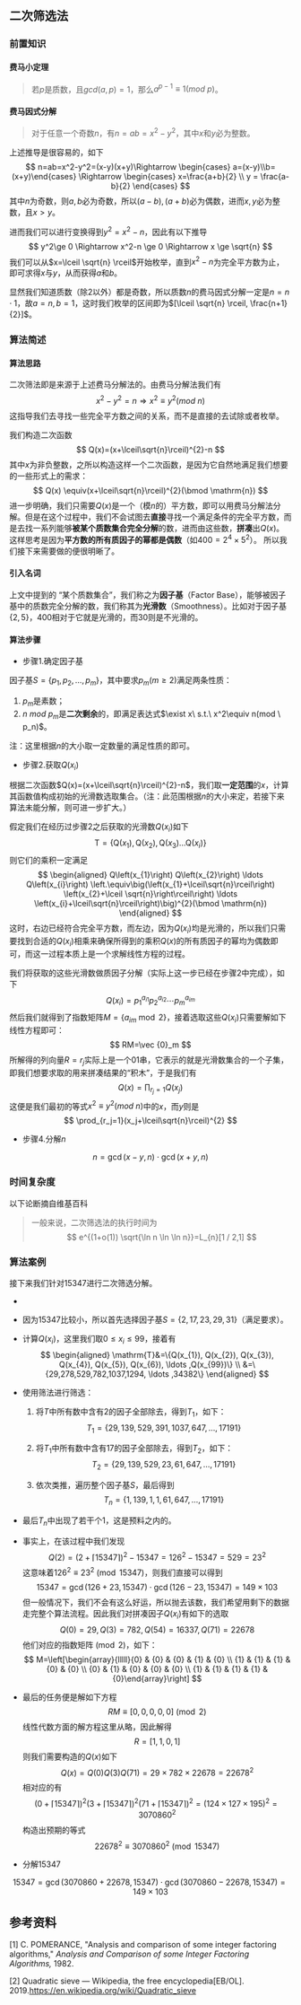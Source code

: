 ## 二次筛选法

### 前置知识

#### 费马小定理

> 若$p$是质数，且$gcd(a,p)=1$，那么$a^{p-1}\equiv 1 (mod \ p)$。

#### 费马因式分解

> 对于任意一个奇数$n$，有$n=ab=x^2-y^2$，其中$x$和$y$必为整数。

上述推导是很容易的，如下
$$
n=ab=x^2-y^2=(x-y)(x+y)\Rightarrow \begin{cases} a=(x-y)\\b=(x+y)\end{cases} \Rightarrow \begin{cases} x=\frac{a+b}{2} \\ y = \frac{a-b}{2} \end{cases}
$$
其中$n$为奇数，则$a,b$必为奇数，所以$(a-b),(a+b)$必为偶数，进而$x,y$必为整数，且$x>y$。

进而我们可以进行变换得到$y^2=x^2-n$，因此有以下推导
$$
y^2\ge 0 \Rightarrow x^2-n \ge 0 \Rightarrow x \ge \sqrt{n}
$$
我们可以从$x=\lceil \sqrt{n} \rceil$开始枚举，直到$x^2-n$为完全平方数为止，即可求得$x$与$y$，从而获得$a$和$b$。

显然我们知道质数（除$2$以外）都是奇数，所以质数$n$的费马因式分解一定是$n=n\cdot 1$，故$a=n,b=1$，这时我们枚举的区间即为$[\lceil \sqrt{n} \rceil, \frac{n+1}{2}]$。

### 算法简述

#### 算法思路

二次筛法即是来源于上述费马分解法的。由费马分解法我们有
$$
x^2-y^2=n\Rightarrow x^2\equiv y^2(mod \ n)
$$
这指导我们去寻找一些完全平方数之间的关系，而不是直接的去试除或者枚举。

我们构造二次函数
$$
Q(x)=(x+\lceil\sqrt{n}\rceil)^{2}-n
$$
其中$x$为非负整数，之所以构造这样一个二次函数，是因为它自然地满足我们想要的一些形式上的需求：
$$
Q(x) \equiv(x+\lceil\sqrt{n}\rceil)^{2}(\bmod \mathrm{n})
$$
进一步明确，我们只需要$Q(x)$是一个（模$n$的）平方数，即可以用费马分解法分解。但是在这个过程中，我们不会试图去**直接**寻找一个满足条件的完全平方数，而是去找一系列能够**被某个质数集合完全分解**的数，进而由这些数，**拼凑**出$Q(x)$。这样思考是因为**平方数的所有质因子的幂都是偶数**（如$400 = 2^4 \times 5^2$）。 所以我们接下来需要做的便很明晰了。

#### 引入名词

上文中提到的 “某个质数集合”，我们称之为**因子基**（Factor Base），能够被因子基中的质数完全分解的数，我们称其为**光滑数**（Smoothness）。比如对于因子基$\{2,5\}$，$400$相对于它就是光滑的，而$30$则是不光滑的。 

#### 算法步骤

- 步骤1.确定因子基

因子基$S=\{p_1,p_2,\ldots , p_m \}$，其中要求$p_m(m\ge 2)$满足两条性质：

1. $p_m$是素数；
2. $n\ mod\ p_m$是**二次剩余**的，即满足表达式$\exist x\ s.t.\ x^2\equiv n(mod \ p_n)$。

注：这里根据$n$的大小取一定数量的满足性质的即可。

- 步骤2.获取$Q(x_i)$

根据二次函数$Q(x)=(x+\lceil\sqrt{n}\rceil)^{2}-n$，我们取**一定范围**的$x$，计算其函数值构成初始的光滑数选取集合。（注：此范围根据$n$的大小来定，若接下来算法未能分解，则可进一步扩大。）

假定我们在经历过步骤2之后获取的光滑数$Q(x_i)$如下
$$
\mathrm{T}=\left\{\mathrm{Q}\left(x_{1}\right), \mathrm{Q}\left(x_{2}\right), \mathrm{Q}\left(x_{3}\right) \ldots \mathrm{Q}\left(x_{i}\right)\right\}
$$
则它们的乘积一定满足
$$
\begin{aligned} Q\left(x_{1}\right)  Q\left(x_{2}\right) \ldots Q\left(x_{i}\right) \left.\equiv\big(\left(x_{1}+\lceil\sqrt{n}\rceil\right) \left(x_{2}+\lceil \sqrt{n}\right\rceil\right)  \ldots \left(x_{i}+\lceil\sqrt{n}\rceil\right)\big)^{2}(\bmod \mathrm{n}) \end{aligned}
$$
这时，右边已经符合完全平方数，而左边，因为$Q(x_i)$均是光滑的，所以我们只需要找到合适的$Q(x_i)$相乘来确保所得到的乘积$Q(x)$的所有质因子的幂均为偶数即可，而这一过程本质上是一个求解线性方程的过程。

我们将获取的这些光滑数做质因子分解（实际上这一步已经在步骤2中完成），如下
$$
Q(x_i)={p_1}^{a_{i1}}{p_2}^{a_{i2}}\cdots{p_m}^{a_{im}}
$$
然后我们就得到了指数矩阵$M=\{a_{im}\bmod 2\}$，接着选取这些$Q(x_i)$只需要解如下线性方程即可：
$$
RM=\vec {0}_m
$$
所解得的列向量$R={r_j}$实际上是一个$01$串，它表示的就是光滑数集合的一个子集，即我们想要求取的用来拼凑结果的“积木”，于是我们有
$$
Q(x)=\prod_{r_j=1}Q(x_j)
$$
这便是我们最初的等式$x^2\equiv y^2(mod \ n)$中的$x$，而$y$则是
$$
\prod_{r_j=1}(x_j+\lceil\sqrt{n}\rceil)^{2}
$$

- 步骤4.分解$n$

$$
n=\gcd(x-y,n)\cdot \gcd(x+y,n)
$$

### 时间复杂度

以下论断摘自维基百科

>  一般来说，二次筛选法的执行时间为
>  $$
>  e^{(1+o(1)) \sqrt{\ln n \ln \ln n}}=L_{n}[1 / 2,1]
>  $$

### 算法案例

接下来我们针对$15347$进行二次筛选分解。

- 

- 因为$15347$比较小，所以首先选择因子基$S=\{2,17,23,29,31\}$（满足要求）。

- 计算$Q(x_i)$，这里我们取$0\le x_i\le 99$，接着有
  $$
  \begin{aligned} \mathrm{T}&=\{Q(x_{1}), Q(x_{2}), Q(x_{3}), Q(x_{4}), Q(x_{5}), Q(x_{6}), \ldots ,Q(x_{99})\} \\ &=\{29,278,529,782,1037,1294, \ldots ,34382\} \end{aligned}
  $$

- 使用筛法进行筛选：

  1. 将$T$中所有数中含有$2$的因子全部除去，得到$T_1$，如下：
     $$
     T_1=\{29,139,529,391,1037,647,\ldots,17191\}
     $$

  2. 将$T_1$中所有数中含有$17$的因子全部除去，得到$T_2$，如下：
     $$
     T_2=\{29,139,529,23,61,647,\ldots,17191\}
     $$

  3. 依次类推，遍历整个因子基$S$，最后得到
     $$
     T_n=\{1,139,1,1,61,647,\ldots,17191\}
     $$

- 最后$T_n$中出现了若干个$1$，这是预料之内的。

- 事实上，在该过程中我们发现
  $$
  Q(2)=(2+\lceil15347\rceil)^2-15347=126^2-15347=529=23^2
  $$
  这意味着$126^2\equiv 23^2\pmod{15347}$，则我们直接可以得到
  $$
  15347=\gcd(126+23,15347)\cdot\gcd(126-23,15347)=149\times103
  $$
  但一般情况下，我们不会有这么好运，所以抛去该数，我们希望用剩下的数据走完整个算法流程。因此我们对拼凑因子$Q(x_i)$有如下的选取
  $$
  Q(0)=29,Q(3)=782,Q(54)=16337,Q(71)=22678
  $$
  他们对应的指数矩阵$\pmod{2}$，如下：
  $$
  M=\left[\begin{array}{lllll}{0} & {0} & {0} & {1} & {0} \\ {1} & {1} & {1} & {0} & {0} \\ {0} & {1} & {0} & {0} & {0} \\ {1} & {1} & {1} & {1} & {0}\end{array}\right]
  $$

- 最后的任务便是解如下方程
  $$
  RM\equiv [0,0,0,0,0]\pmod{2}
  $$
  线性代数方面的解方程这里从略，因此解得
  $$
  R=[1,1,0,1]
  $$
  则我们需要构造的$Q(x)$如下
  $$
  Q(x)=Q(0)Q(3)Q(71)=29\times 782\times 22678=22678^2
  $$
  相对应的有
  $$
  (0+\lceil15347\rceil)^2(3+\lceil15347\rceil)^2(71+\lceil15347\rceil)^2=(124\times 127\times 195)^2=3070860^2
  $$
  构造出预期的等式
  $$
  22678^2\equiv 3070860^2\pmod{15347}
  $$
  
- 分解$15347$

$$
15347=\gcd(3070860+22678,15347)\cdot\gcd(3070860-22678,15347)=149\times103
$$

## 参考资料

[1] C. POMERANCE, "Analysis and comparison of some integer factoring algorithms," *Analysis and Comparison of some Integer Factoring Algorithms,* 1982.

[2] Quadratic sieve — Wikipedia, the free encyclopedia[EB/OL]. 2019.https://en.wikipedia.org/wiki/Quadratic_sieve

